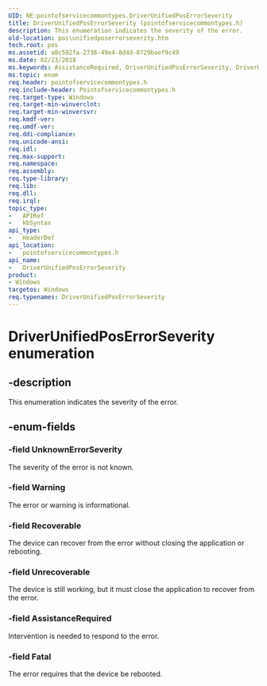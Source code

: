 ```yaml
---
UID: NE:pointofservicecommontypes.DriverUnifiedPosErrorSeverity
title: DriverUnifiedPosErrorSeverity (pointofservicecommontypes.h)
description: This enumeration indicates the severity of the error.
old-location: pos\unifiedposerrorseverity.htm
tech.root: pos
ms.assetid: a8c592fa-2736-49e4-8d4d-8729baef9c49
ms.date: 02/23/2018
ms.keywords: AssistanceRequired, DriverUnifiedPosErrorSeverity, DriverUnifiedPosErrorSeverity enumeration, Fatal, Recoverable, UnknownErrorSeverity, Unrecoverable, Warning, pointofservicecommontypes/ AssistanceRequired, pointofservicecommontypes/DriverUnifiedPosErrorSeverity, pointofservicecommontypes/Fatal, pointofservicecommontypes/Recoverable, pointofservicecommontypes/UnknownErrorSeverity, pointofservicecommontypes/Unrecoverable, pointofservicecommontypes/Warning, pos.unifiedposerrorseverity
ms.topic: enum
req.header: pointofservicecommontypes.h
req.include-header: Pointofservicecommontypes.h
req.target-type: Windows
req.target-min-winverclnt: 
req.target-min-winversvr: 
req.kmdf-ver: 
req.umdf-ver: 
req.ddi-compliance: 
req.unicode-ansi: 
req.idl: 
req.max-support: 
req.namespace: 
req.assembly: 
req.type-library: 
req.lib: 
req.dll: 
req.irql: 
topic_type:
-	APIRef
-	kbSyntax
api_type:
-	HeaderDef
api_location:
-	pointofservicecommontypes.h
api_name:
-	DriverUnifiedPosErrorSeverity
product:
- Windows
targetos: Windows
req.typenames: DriverUnifiedPosErrorSeverity
---
```


# DriverUnifiedPosErrorSeverity enumeration


## -description


This enumeration indicates the severity of the error.


## -enum-fields




### -field UnknownErrorSeverity

The severity of the error is not known.


### -field Warning

The error or warning is informational.


### -field Recoverable

The device can recover from the error without closing the application or rebooting.


### -field Unrecoverable

The device is still working, but it must close the application to recover from the error.


### -field AssistanceRequired

Intervention is needed to respond to the error.


### -field Fatal

The error requires that the device be rebooted.

